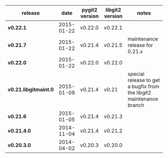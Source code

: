 
release     | date       | pygit2 version | libgit2 version | notes
------------|------------|----------------|-----------------|------
**v0.22.1** | 2015-01-22 | v0.22.0 | v0.22.1
**v0.21.7** | 2015-01-22 | v0.21.4 | v0.21.5 | maintenance release for 0.21.x
**v0.22.0** | 2015-01-22 | v0.22.0 | v0.22.0
**v0.21.libgitmaint.0** | 2015-01-09 | v0.21.4 | v0.21 | special release to get a bugfix from the libgit2 maintenance branch
**v0.21.6** | 2015-01-05 | v0.21.4 | v0.21.3
**v0.21.4.0** | 2014-11-04 | v0.21.4 | v0.21.2
**v0.20.3.0** | 2014-04-02 | v0.20.3 | v0.20.0
